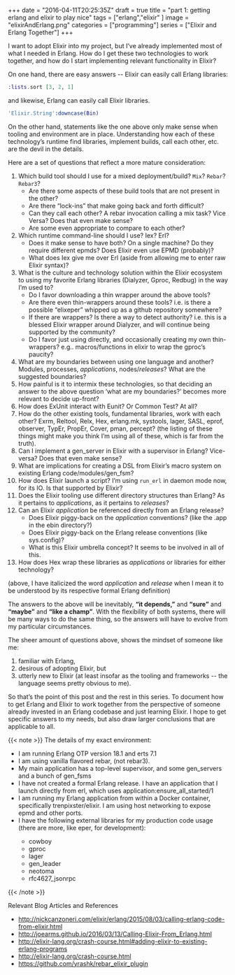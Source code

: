 +++
date = "2016-04-11T20:25:35Z"
draft = true
title = "part 1: getting erlang and elixir to play nice"
tags = ["erlang","elixir" ] 
image = "elixirAndErlang.png"
categories = ["programming"]
series = ["Elixir and Erlang Together"]
+++


I want to adopt Elixir into my project, but I’ve already implemented most of
what I needed in Erlang.  How do I get these two technologies to work together,
and how do I start implementing relevant functionality in Elixir?

On one hand, there are easy answers --  Elixir can easily call Erlang libraries:

```elixir
:lists.sort [3, 2, 1]
```
and likewise, Erlang can easily call Elixir libraries.

```erlang
'Elixir.String':downcase(Bin)
```

On the other hand, statements like the one above only make sense when tooling
and environment are in place.  Understanding how each of these technology’s runtime
find libraries, implement builds, call each other, etc. are the devil in the
details.   

Here are a set of questions that reflect a more mature consideration:

  1.  Which build tool should I use for a mixed deployment/build? `Mix`? `Rebar`?
     `Rebar3`?
      -  Are there some aspects of these build tools that are not present in
         the other?
      -  Are there “lock-ins” that make going back and forth difficult?
      -  Can they call each other?  A rebar invocation calling a mix task?
         Vice Versa? Does that even make sense?
      -  Are some even appropriate to compare to each other?
  1.  Which runtime command-line should I use?  Iex?  Erl?
      -  Does it make sense to have both?  On a single machine?  Do they
         require different epmds?  Does Elixir even use EPMD (probably)?
      -  What does Iex give me over Erl (aside from allowing me to enter raw
         Elixir syntax)?
  1.  What is the culture and technology solution within the Elixir ecosystem to
     using my favorite Erlang libraries (Dialyzer, Gproc, Redbug) in the way
     I’m used to?
      -  Do I favor downloading a thin wrapper around the above tools?  
      -  Are there even thin-wrappers around these tools?  i.e. is there a
         possible “elixeper” whipped up as a github repository somewhere?
      -  If there are wrappers? Is there a way to detect authority? i.e. this
         is a blessed Elixir wrapper around Dialyzer, and will continue being
         supported by the community?
      -  Do I favor just using directly, and occasionally creating my own
         thin-wrappers?  e.g.. macros/functions in elixir to wrap the gproc’s
         paucity?
  1.  What are my boundaries between using one language and another?  Modules,
     processes, *applications*, nodes/*releases*?  What are the suggested
     boundaries?
  1.  How painful is it to intermix these technologies, so that deciding an
     answer to the above question ‘what are my boundaries?’ becomes more
     relevant to decide up-front?
  1.  How does ExUnit interact with Eunit? Or Common Test?  At all?
  1.  How do the other existing tools, fundamental libraries, work with each
     other?  Exrm, Reltool, Relx, Hex, erlang.mk, systools, lager, SASL, eprof,
     observer, TypEr, PropEr, Cover, pman, percept?  (the listing of these
     things might make you think I’m using all of these, which is far from the
     truth).  
  1.  Can I implement a gen_server in Elixir with a supervisor in Erlang?
     Vice-versa?  Does that even make sense?
  1.  What are implications for creating a DSL from Elixir’s macro system on
     existing Erlang code/modules/gen_fsm?
  1.  How does Elixir launch a script?  I’m using `run_erl` in daemon mode now,
     for its IO. Is that supported by Elixir?
  1.  Does the Elixir tooling use different directory structures than Erlang?
     As it pertains to *applications*, as it pertains to *releases*?
  1.  Can an Elixir *application* be referenced directly from an Erlang release?
      -  Does Elixir piggy-back on the *application* conventions? (like the
         .app in the ebin directory?)
      -  Does Elixir piggy-back on the Erlang release conventions (like
         sys.config)?
      -  What is this Elixir umbrella concept?  It seems to be involved in all
         of this.
  1.  How does Hex wrap these libraries as *applications* or libraries for
     either technology?

  (above, I have italicized the word *application* and *release* when I mean it
  to be understood by its respective formal Erlang definition)

  The answers to the above will be inevitably, **“it depends,”** and **“sure”** and **“maybe”**
  and **“like a champ”**. With the flexibility of both systems, there will be many
  ways to do the same thing, so the answers will have to evolve from my
  particular circumstances.  

  The sheer amount of questions above, shows the mindset of someone like me:

  1. familiar with Erlang, 
  1. desirous of adopting Elixir, but 
  1. utterly new to Elixir (at least insofar as the tooling and frameworks -- the language seems pretty obvious to me).  

  So that’s the point of this post and the rest in this series.  To document
  how to get Erlang and Elixir to work together from the perspective of someone
  already invested in an Erlang codebase and just learning Elixir.  I hope to
  get specific answers to my needs, but also draw larger conclusions that are
  applicable to all.


{{< note >}}
  The details of my exact environment: 
    
  <ul>
      <li> I am running Erlang OTP version 18.1 and erts 7.1 </li>
      <li> I am using vanilla flavored rebar, (not rebar3). </li>
      <li> My main application has a top-level supervisor, and some gen_servers and a bunch of gen_fsms </li>
      <li> I have not created a formal Erlang release. I have an application that I launch directly from erl, which uses application:ensure_all_started/1 </li>
      <li> I am running my Erlang application from within a Docker container, specifically trenpixster/elixir.  I am using host networking to expose epmd and other ports.  </li>
      <li> I have the following external libraries for my production code usage (there are more, like eper, for development): </li>
     <ul>
        <li> cowboy </li>
        <li> gproc </li>
        <li> lager </li>
        <li>gen_leader</li>
        <li>neotoma</li>
        <li>rfc4627_jsonrpc</li>
     </ul>
  </ul>
{{< /note >}}




Relevant Blog Articles and References

  * http://nickcanzoneri.com/elixir/erlang/2015/08/03/calling-erlang-code-from-elixir.html
  * http://joearms.github.io/2016/03/13/Calling-Elixir-From_Erlang.html
  * http://elixir-lang.org/crash-course.html#adding-elixir-to-existing-erlang-programs
  * http://elixir-lang.org/crash-course.html
  * https://github.com/yrashk/rebar_elixir_plugin



